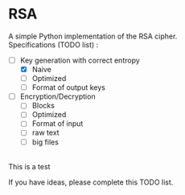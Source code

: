 # RSA

A simple Python implementation of the RSA cipher.
<br>
Specifications (TODO list) :

- [ ] Key generation with correct entropy
  - [X] Naive
  - [ ] Optimized
  - [ ] Format of output keys

- [ ] Encryption/Decryption
  - [ ] Blocks
  - [ ] Optimized
  - [ ] Format of input
  - [ ] raw text
  - [ ] big files
<br>
This is a test

If you have ideas, please complete this TODO list.
